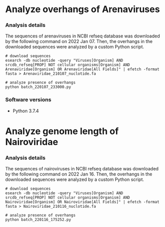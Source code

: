 # Analyze overhangs of Arenaviruses  
  
### Analysis details  
The sequences of arenaviruses in NCBI refseq database was downloaded by the following command on 2022 Jan 07. Then, the overhangs in the downloaded sequences were analyzed by a custom Python script.  
```
# download sequences
esearch -db nucleotide -query "Viruses[Organism] AND srcdb_refseq[PROP] NOT cellular organisms[Organism] AND Arenaviridae[Organism] OR Arenaviridae[All Fields]" | efetch -format fasta > Arenaviridae_210107_nuclotide.fa

# analyze presence of overhangs
python batch_220107_233000.py
```
  
  
### Software versions  
- Python 3.7.4  


# Analyze genome length of Nairoviridae
### Analysis details  
The sequences of nairoviruses in NCBI refseq database was downloaded by the following command on 2022 Jan 16. Then, the overhangs in the downloaded sequences were analyzed by a custom Python script.  
```
# download sequences
esearch -db nucleotide -query "Viruses[Organism] AND srcdb_refseq[PROP] NOT cellular organisms[Organism] AND Nairoviridae[Organism] OR Nairoviridae[All Fields]" | efetch -format fasta > Nairoviridae_210116_nuclotide.fa

# analyze presence of overhangs
python batch_220116_175252.py
```
  
